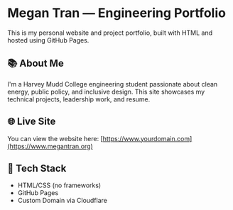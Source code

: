 # Megan Tran — Engineering Portfolio

This is my personal website and project portfolio, built with HTML and hosted using GitHub Pages.

## 📚 About Me

I'm a Harvey Mudd College engineering student passionate about clean energy, public policy, and inclusive design. This site showcases my technical projects, leadership work, and resume.

## 🌐 Live Site

You can view the website here: [https://www.yourdomain.com](https://www.megantran.org)

## 🔧 Tech Stack

- HTML/CSS (no frameworks)
- GitHub Pages
- Custom Domain via Cloudflare
